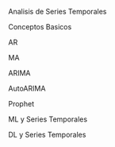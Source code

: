 Analisis de Series Temporales

Conceptos Basicos

AR

MA

ARIMA

AutoARIMA

Prophet

ML y Series Temporales

DL y Series Temporales
